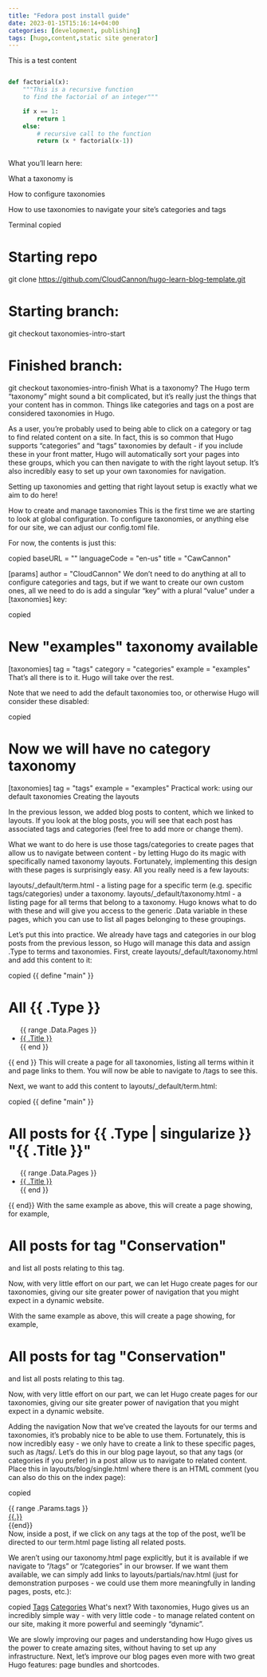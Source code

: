 ```yaml
---
title: "Fedora post install guide"
date: 2023-01-15T15:16:14+04:00
categories: [development, publishing]
tags: [hugo,content,static site generator]
---
```



This is a test  content

```python

def factorial(x):
    """This is a recursive function
    to find the factorial of an integer"""

    if x == 1:
        return 1
    else:
        # recursive call to the function
        return (x * factorial(x-1))



```

What you’ll learn here:

What a taxonomy is


How to configure taxonomies


How to use taxonomies to navigate your site’s categories and tags

Terminal
copied
# Starting repo
git clone https://github.com/CloudCannon/hugo-learn-blog-template.git

# Starting branch:
git checkout taxonomies-intro-start

# Finished branch:
git checkout taxonomies-intro-finish
What is a taxonomy?
The Hugo term “taxonomy” might sound a bit complicated, but it’s really just the things that your content has in common. Things like categories and tags on a post are considered taxonomies in Hugo.

As a user, you’re probably used to being able to click on a category or tag to find related content on a site. In fact, this is so common that Hugo supports “categories” and “tags” taxonomies by default - if you include these in your front matter, Hugo will automatically sort your pages into these groups, which you can then navigate to with the right layout setup. It’s also incredibly easy to set up your own taxonomies for navigation.

Setting up taxonomies and getting that right layout setup is exactly what we aim to do here!

How to create and manage taxonomies
This is the first time we are starting to look at global configuration. To configure taxonomies, or anything else for our site, we can adjust our config.toml file.

For now, the contents is just this:

copied
baseURL = ""
languageCode = "en-us"
title = "CawCannon"

[params]
  author = "CloudCannon"
We don’t need to do anything at all to configure categories and tags, but if we want to create our own custom ones, all we need to do is add a singular “key” with a plural “value” under a [taxonomies] key:

copied
# New "examples" taxonomy available
[taxonomies]
  tag = "tags"
  category = "categories"
  example = "examples"
That’s all there is to it. Hugo will take over the rest.

Note that we need to add the default taxonomies too, or otherwise Hugo will consider these disabled:

copied
# Now we will have no category taxonomy
[taxonomies]
  tag = "tags"
  example = "examples"
Practical work: using our default taxonomies
Creating the layouts

In the previous lesson, we added blog posts to content, which we linked to layouts. If you look at the blog posts, you will see that each post has associated tags and categories (feel free to add more or change them).

What we want to do here is use those tags/categories to create pages that allow us to navigate between content - by letting Hugo do its magic with specifically named taxonomy layouts. Fortunately, implementing this design with these pages is surprisingly easy. All you really need is a few layouts:

layouts/_default/term.html - a listing page for a specific term (e.g. specific tags/categories) under a taxonomy.
layouts/_default/taxonomy.html - a listing page for all terms that belong to a taxonomy.
Hugo knows what to do with these and will give you access to the generic .Data variable in these pages, which you can use to list all pages belonging to these groupings.

Let’s put this into practice. We already have tags and categories in our blog posts from the previous lesson, so Hugo will manage this data and assign .Type to terms and taxonomies. First, create layouts/_default/taxonomy.html and add this content to it:

copied
{{ define "main" }}
  <div class="container">
    <h1>All {{ .Type }}</h1>
    <ul>
      {{ range .Data.Pages }}
        <li>
          <a href="{{ .Permalink }}">{{ .Title }}</a>
        </li>
      {{ end }}
    </ul>
  </div>
{{ end }}
This will create a page for all taxonomies, listing all terms within it and page links to them. You will now be able to navigate to /tags to see this.

Next, we want to add this content to layouts/_default/term.html:

copied
{{ define "main" }}
  <div class="container">
    <h1>All posts for {{ .Type | singularize }} "{{ .Title }}"</h1>
    <ul>
      {{ range .Data.Pages }}
        <li>
          <a href="{{ .Permalink }}">{{ .Title }}</a>
        </li>
      {{ end }}
    </ul>
  </div>
{{ end}}
With the same example as above, this will create a page showing, for example, <h1>All posts for tag "Conservation"</h1> and list all posts relating to this tag.

Now, with very little effort on our part, we can let Hugo create pages for our taxonomies, giving our site greater power of navigation that you might expect in a dynamic website.

With the same example as above, this will create a page showing, for example, <h1>All posts for tag "Conservation"</h1> and list all posts relating to this tag.

Now, with very little effort on our part, we can let Hugo create pages for our taxonomies, giving our site greater power of navigation that you might expect in a dynamic website.

Adding the navigation
Now that we’ve created the layouts for our terms and taxonomies, it’s probably nice to be able to use them. Fortunately, this is now incredibly easy - we only have to create a link to these specific pages, such as /tags/<tag name>. Let’s do this in our blog page layout, so that any tags (or categories if you prefer) in a post allow us to navigate to related content. Place this in layouts/blog/single.html where there is an HTML comment (you can also do this on the index page):

copied
<div class="tag-group">
  {{ range .Params.tags }}
  <div class="tag">
    <span class="tag-text">
      <a href="/tags/{{. | urlize }}">{{.}}</a>
    </span>
  </div>
{{end}}
</div>
Now, inside a post, if we click on any tags at the top of the post, we’ll be directed to our term.html page listing all related posts.

We aren’t using our taxonomy.html page explicitly, but it is available if we navigate to “/tags” or “/categories” in our browser. If we want them available, we can simply add links to layouts/partials/nav.html (just for demonstration purposes - we could use them more meaningfully in landing pages, posts, etc.):

copied
<a href="/tags">Tags</a>
<a href="/categories">Categories</a>
What's next?
With taxonomies, Hugo gives us an incredibly simple way - with very little code - to manage related content on our site, making it more powerful and seemingly “dynamic”.

We are slowly improving our pages and understanding how Hugo gives us the power to create amazing sites, without having to set up any infrastructure. Next, let’s improve our blog pages even more with two great Hugo features: page bundles and shortcodes.